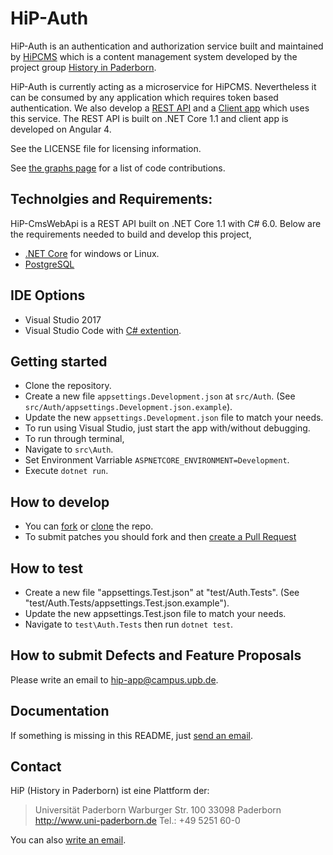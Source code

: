 HiP-Auth
======
HiP-Auth is an authentication and authorization service built and maintained by [HiPCMS](https://github.com/HiP-App/HiP-CmsWebApi) which is a content management system developed by the project group [History in 
Paderborn](http://is.uni-paderborn.de/fachgebiete/fg-engels/lehre/ss15/hip-app/pg-hip-app.html).

HiP-Auth is currently acting as a microservice for HiPCMS. Nevertheless it can be consumed by any application which requires token based authentication.
We also develop a [REST API](https://github.com/HiP-App/HiP-CmsWebApi) and a [Client app](https://github.com/HiP-App/HiP-CmsAngularApp) which uses this service. The REST API is built on .NET Core 1.1 and client app is developed on Angular 4.

See the LICENSE file for licensing information.

See [the graphs page](https://github.com/HiP-App/HiP-Auth/graphs/contributors) 
for a list of code contributions.

## Technolgies and Requirements:
HiP-CmsWebApi is a REST API built on .NET Core 1.1 with C# 6.0. Below are the requirements needed to build and develop this project,
 * [.NET Core](https://www.microsoft.com/net/core#windows) for windows or Linux.
 * [PostgreSQL](http://www.postgresql.org/download/)

## IDE Options
 * Visual Studio 2017
 * Visual Studio Code with [C# extention](https://marketplace.visualstudio.com/items?itemName=ms-vscode.csharp).
 
## Getting started

 * Clone the repository.
 * Create a new file `appsettings.Development.json` at `src/Auth`. (See `src/Auth/appsettings.Development.json.example`).
 * Update the new `appsettings.Development.json` file to match your needs.
 * To run using Visual Studio, just start the app with/without debugging.
 * To run through terminal,
  * Navigate to `src\Auth`.
  * Set Environment Varriable `ASPNETCORE_ENVIRONMENT=Development`.
  * Execute `dotnet run`.

## How to develop

 * You can [fork](https://help.github.com/articles/fork-a-repo/) or [clone](https://help.github.com/articles/cloning-a-repository/) the repo.
 * To submit patches you should fork and then [create a Pull Request](https://help.github.com/articles/using-pull-requests/)

## How to test
 * Create a new file "appsettings.Test.json" at "test/Auth.Tests". (See "test/Auth.Tests/appsettings.Test.json.example").
 * Update the new appsettings.Test.json file to match your needs.
 * Navigate to `test\Auth.Tests` then run `dotnet test`.


## How to submit Defects and Feature Proposals

Please write an email to [hip-app@campus.upb.de](mailto:hip-app@campus.upb.de).

## Documentation

If something is missing in  this README, just [send an email](mailto:hip-app@campus.upb.de).

## Contact

HiP (History in Paderborn) ist eine Plattform der:

> Universität Paderborn
> Warburger Str. 100
> 33098 Paderborn
> http://www.uni-paderborn.de
> Tel.: +49 5251 60-0

You can also [write an email](mailto:hip-app@campus.upb.de).
